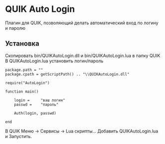 # QUIK Auto Login
Плагин для QUIK, позволяющий делать автоматический вход по логину и паролю

## Установка
Скопировать bin/QUIKAutoLogin.dll и bin/QUIKAutoLogin.lua в папку QUIK
В QUIKAutoLogin.lua установить логин/пароль
```
package.path = ""
package.cpath = getScriptPath() .. "\\QUIKAutoLogin.dll"

require("AutoLogin")

function main()

	login =		"ваш логин"
	passwd =	"пароль"

	Auth(login, passwd)

end
```

В QUIK Меню -> Сервисы -> Lua скрипты... Добавить QUIKAutoLogin.lua и Запустить.